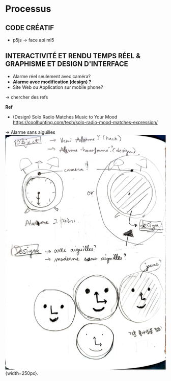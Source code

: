 # Processus

## CODE CRÉATIF
- p5js → face api ml5

## INTERACTIVITÉ ET RENDU TEMPS RÉEL & GRAPHISME ET DESIGN D'INTERFACE
- Alarme réel seulement avec caméra? 
- **Alarme avec modification (design) ?**
- Site Web ou Application sur mobile phone? 


→ chercher des refs

**Ref**
- (Design) Solo Radio Matches Music to Your Mood https://coolhunting.com/tech/solo-radio-mood-matches-expression/ 


→ Alarme sans aiguilles 
![Texte alternatif](/img/alarme_sketch1.jpg "sketch 1" ){width=250px}.